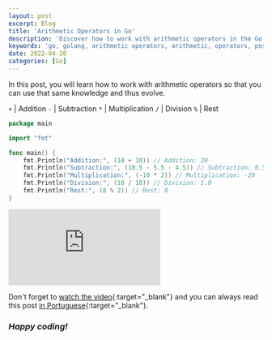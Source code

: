 ```yaml
---
layout: post
excerpt: Blog
title: 'Arithmetic Operators in Go'
description: 'Discover how to work with arithmetic operators in the Go programming language. Get answers to your questions with the theory and examples presented.'
keywords: 'go, golang, arithmetic operators, arithmetic, operators, post'
date: 2022-04-20
categories: [Go]
---
```


In this post, you will learn how to work with arithmetic operators so that you can use that same knowledge and thus evolve.

`+` | Addition
`-` | Subtraction
`*` | Multiplication
`/` | Division
`%` | Rest

```go
package main

import "fmt"

func main() {
	fmt.Println("Addition:", (10 + 10)) // Addition: 20
	fmt.Println("Subtraction:", (10.5 - 5.5 - 4.5)) // Subtraction: 0.5
	fmt.Println("Multiplication:", (-10 * 2)) // Multiplication: -20
	fmt.Println("Division:", (10 / 10)) // Division: 1.0
	fmt.Println("Rest:", (8 % 2)) // Rest: 0
}
```

<div class="video-container">
  <iframe src="https://www.youtube.com/embed/PUpojD6_Swo" frameborder="0" allowfullscreen></iframe>
</div>

Don't forget to [watch the video](https://youtu.be/PUpojD6_Swo){:target="\_blank"} and you can always read this post [in Portuguese](https://caffeinealgorithm.com/blog/20220420/operadores-aritmeticos-em-go/){:target="\_blank"}.

### _Happy coding!_
